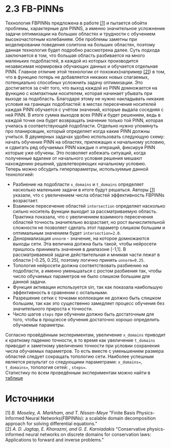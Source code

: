 # 2.3 FB-PINNs
Технология FBPINNs предложена в работе [[1]](#источники) и пытается обойти проблемы, характерные для PINNS, а именно значительное усложнение задачи оптимизации на больших областях и трудности с обучением высокочастотным колебаниям. 
Обе проблемы заметны при моделировании поведения солитона на больших областях, поэтому данная технология будет подробно рассмотрена далее. Суть подхода заключается в том, что большая область разбивается на много маленьких подобластей, в каждой из которых 
производится независимая нормировка обучающих данных и обучается отдельная PINN. Главное отличие этой технологии от похожих(например [[2]](#источники)) в том, что в функцию потерь не добавляется никаких новых слагаемых, 
потенциально способных усложнить задачу оптимизации. Это достигается за счёт того, что выход каждой из PINN домножается на функцию с компактным носителем, которая начинает убывать при выходе за подобласть. Благодаря этому не нужно накладывать никакие условия 
на границах подобластей: в местах пересечения носителей каждая PINN обучается с учётом значений, которые выдала соседняя с ней PINN. В итоге сумма выходов всех PINN и будет решением, ведь в каждой точке она будет возвращать значение только той PINN, которая 
училась в соответствующей подобласти. Отдельно нужно упомянуть про планировщик, который определяет когда какие PINN должны учиться. В двумерных задачах удобно использовать следующую схему: начать обучение PINN на областях, прилежащих к начальному условию, и 
сдвигать ряд обучаемых PINN каждые n итераций, фиксируя PINN которые уже обучены. Это позволяет избежать ситуаций, когда полученные вдалеке от начального условия решения мешают нахождению решений, удовлетворяющих начальному условию.  
Теперь можно обсудить гиперпараметры, используемые данной технологией:  
* Разбиение на подобласти `x_domains` и `t_domains` определяет насколько маленькие задачи в итоге будут решаться. Авторы [[1]](#источники) указали, что с увеличением числа областей эффективность FBPINNs возрастает.
* Взаимное пересечение областей `intersection` определяет насколько сильно носитель функции выходит за рассматриваемую область. Практика показала, что с увеличением взаимного пересечения областей точность значительно возрастает, но рост вычислительной сложности не позволяет
сделать этот параметр слишком большим и оптимальным значением будет `intersection=2.0`.
* Денормализация `unnorm` - значение, на которое домножаются выходы сети. Эта величина должна быть такой, чтобы нейросети пришлось принимать значения в диапазоне [-1,1]. В рассматриваемой задаче действительная и мнимая части лежат в области [-0.25, 0.25], поэтому логично
принять `unnorm=0.25`.
* Топология нейросети должна соответствовать разбиению на подобласти, а именно уменьшаться с ростом разбиения так, чтобы число обучаемых параметров не было слишком большим для данной задачи.
* Функция активации используется sin, так как показала наибольшую эффективность в сравнении с остальными.
* Разрешение сетки с точками коллокации не должно быть слишком большим, так как это существенно замедляет процесс обучения без значительного прироста к точности.
* Число шагов `steps` при обучении должно быть достаточным для того, чтобы в процсессе обучения достаточно хорошо определить обучаемые параметры.


Согласно провёдённым экспериментам, увеличение `x_domains` приводит к кратному падению точности, в то время как увеличение `t_domains` приводит к заметному увеличению точности при условии сохранения числа обучаемых параметров. То есть вместе с уменьшением размера областей
следует сокращать топологию сети. Наиболее успешным является результат со следующими параметрами: `x_domains=`, `t_domains=`, топология сетей: , `steps=`.  
Статистику по всем проведённым экспериментам можно найти в [таблице](https://github.com/mikhakuv/PINNs/blob/main/statistics/performance_table_fbpinns_description.xlsx)  

# Источники
[1] *B. Moseley, A. Markham, and T. Nissen-Meye* "Finite Basis Physics-Informed Neural Networks(FBPINNs): a scalable domain decomposition approach for solving differential equations."  
[2] *A. D. Jagtap, E. Kharazmi, and G. E. Karniadakis* "Conservative physics-informed neural networks on discrete domains for conservation laws: Applications to forward and inverse problems."  
